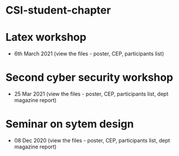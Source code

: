 # CSI-student-chapter
# Latex workshop 
- 6th March 2021 (view the files - poster, CEP, participants list)
# Second cyber security workshop
- 25 Mar 2021 (view the files - poster, CEP, participants list, dept magazine report)
# Seminar on sytem design 
 - 08 Dec 2020 (view the files - poster, CEP, participants list, dept magazine report)
